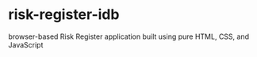 # risk-register-idb
browser-based Risk Register application built using pure HTML, CSS, and JavaScript
